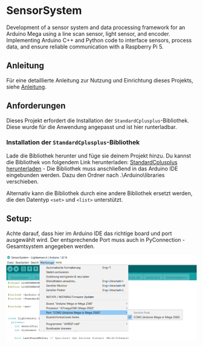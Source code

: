 # SensorSystem
Development of a sensor system and data processing framework for an Arduino Mega using a line scan sensor, light sensor, and encoder. Implementing Arduino C++ and Python code to interface sensors, process data, and ensure reliable communication with a Raspberry Pi 5.
## Anleitung
Für eine detaillierte Anleitung zur Nutzung und Einrichtung dieses Projekts, siehe [Anleitung](Anleitung.pdf).
## Anforderungen
Dieses Projekt erfordert die Installation der `StandardCplusplus`-Bibliothek. Diese wurde für die Anwendung angepasst und ist hier runterladbar.

### Installation der `StandardCplusplus`-Bibliothek
Lade die Bibliothek herunter und füge sie deinem Projekt hinzu. Du kannst die Bibliothek von folgendem Link herunterladen: [StandardCplusplus herunterladen](https://drive.google.com/drive/folders/1O6TFKQ0zEkDa_eVXzmit57WRAGl3N2YQ?usp=sharing)  - Die Bibliothek muss anschließend in das Arduino IDE eingebunden werden. Dazu den Ordner nach .\Arduino\libraries verschieben.


Alternativ kann die Bibliothek durch eine andere Bibliothek ersetzt werden, die den Datentyp `<set>` und `<list>` unterstützt.

## Setup:
Achte darauf, dass hier im Arduino IDE das richtige board und port ausgewählt wird. Der entsprechende Port muss auch in PyConnection - Gesamtsystem angegeben werden.

![SetUp](SetUp.PNG)
